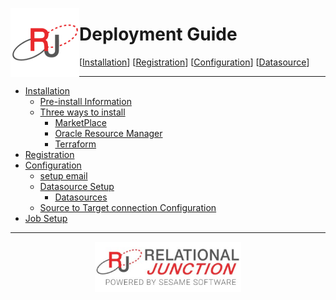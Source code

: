  <a href="http://www.sesamesoftware.com"><img align=left src="images/RJOrbit110x110.png"></img></a>

# Deployment Guide

[[Installation](guides/installguide.md)] [[Registration](guides/RegistrationGuide.md)] [[Configuration](guides/configurationGuide.md)] [[Datasource](guides/DatasourceGuide.md)]

---

* [Installation](guides/installguide.md)
  * [Pre-install Information](guides/installguide.md##Pre-Install)
  * [Three ways to install](guides/installguide.md##Install)
    * [MarketPlace](guides/installWithMarketPlace.md)
    * [Oracle Resource Manager](guides/installwithORM.md)
    * [Terraform](guides/installwithTerraform.md)
* [Registration](guides/RegistrationGuide.md)
* [Configuration](guides/configurationGuide.md)
  * [setup email](guides/notification.md)
  * [Datasource Setup](guides/DatasourceGuide)
    * [Datasources](guides/DatasourceGuide.md)
  * [Source to Target connection Configuration](rjwarehouseconfig.md)
* [Job Setup](guides/JobSetup.mdp)

---

<p align="center" >  <a href="http://www.sesamesoftware.com"><img align=center src="/images/poweredBy.png" height="80px"></img></a> </p>
